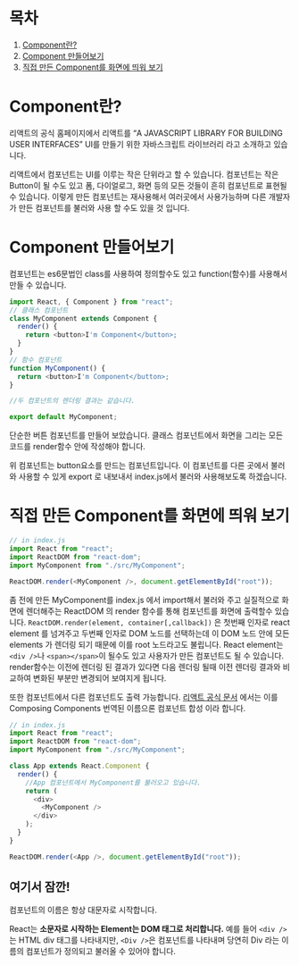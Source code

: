 # 목차

1. [Component란?](#-Component란?)
2. [Component 만들어보기](#-Component-만들어보기)
3. [직접 만든 Component를 화면에 띄워 보기](#-직접-만든-Component를-화면에-띄워-보기)

# Component란?

리액트의 공식 홈페이지에서 리액트를 “A JAVASCRIPT LIBRARY FOR BUILDING USER INTERFACES”
UI를 만들기 위한 자바스크립트 라이브러리 라고 소개하고 있습니다.

리액트에서 컴포넌트는 UI를 이루는 작은 단위라고 할 수 있습니다. 컴포넌트는 작은 Button이 될 수도 있고 폼, 다이얼로그, 화면 등의 모든 것들이 흔히 컴포넌트로 표현될수 있습니다. 이렇게 만든 컴포넌트는 재사용해서 여러곳에서 사용가능하며 다른 개발자가 만든 컴포넌트를 불러와 사용 할 수도 있을 것 입니다.

# Component 만들어보기

컴포넌트는 es6문법인 class를 사용하여 정의할수도 있고
function(함수)를 사용해서 만들 수 있습니다.

```javascript
import React, { Component } from "react";
// 클래스 컴포넌트
class MyComponent extends Component {
  render() {
    return <button>I'm Component</button>;
  }
}
// 함수 컴포넌트
function MyComponent() {
  return <button>I'm Component</button>;
}

//두 컴포넌트의 렌더링 결과는 같습니다.

export default MyComponent;
```

단순한 버튼 컴포넌트를 만들어 보았습니다. 클래스 컴포넌트에서 화면을 그리는 모든 코드를 render함수 안에 작성해야 합니다.

위 컴포넌트는 button요소를 만드는 컴포넌트입니다.
이 컴포넌트를 다른 곳에서 불러와 사용할 수 있게 export 로 내보내서 index.js에서 불러와 사용해보도록 하겠습니다.

# 직접 만든 Component를 화면에 띄워 보기

```javascript
// in index.js
import React from "react";
import ReactDOM from "react-dom";
import MyComponent from "./src/MyComponent";

ReactDOM.render(<MyComponent />, document.getElementById("root"));
```

좀 전에 만든 MyComponent를 index.js 에서 import해서 불러와 주고
실질적으로 화면에 렌더해주는 ReactDOM 의 render 함수를 통해 컴포넌트를 화면에 출력할수 있습니다.
`ReactDOM.render(element, container[,callback])` 은 첫번째 인자로 react element 를 넘겨주고
두번째 인자로 DOM 노드를 선택하는데 이 DOM 노드 안에 모든 elements 가 렌더링 되기 때문에 이를
root 노드라고도 불립니다.
React element는 `<div />`나 `<span></span>`이 될수도 있고 사용자가 만든 컴포넌트도 될 수 있습니다.
render함수는 이전에 렌더링 된 결과가 있다면 다음 렌더링 될때 이전 렌더링 결과와 비교하여 변화된 부분만 변경되어 보여지게 됩니다.

또한 컴포넌트에서 다른 컴포넌트도 출력 가능합니다. [리액트 공식 문서](https://ko.reactjs.org/docs/components-and-props.html) 에서는 이를 Composing Components 번역된 이름으론 컴포넌트 합성 이라 합니다.

```javascript
// in index.js
import React from "react";
import ReactDOM from "react-dom";
import MyComponent from "./src/MyComponent";

class App extends React.Component {
  render() {
    //App 컴포넌트에서 MyComponent를 불러오고 있습니다.
    return (
      <div>
        <MyComponent />
      </div>
    );
  }
}

ReactDOM.render(<App />, document.getElementById("root"));
```

## **여기서 잠깐!**

컴포넌트의 이름은 항상 대문자로 시작합니다.

React는 **소문자로 시작하는 Element는 DOM 태그로 처리합니다.** 예를 들어 `<div />`는 HTML div 태그를 나타내지만, `<Div />`은 컴포넌트를 나타내며 당연히 Div 라는 이름의 컴포넌트가 정의되고 불러올 수 있어야 합니다.

